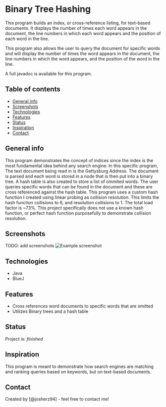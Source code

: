 # Binary Tree Hashing
This program builds an index, or cross-reference listing, for text-based documents. 
It displays the number of times each word appears in the document, the line 
numbers in which each word appears and the position of each word in the line.

This program also allows the user to query the document for specific words and 
will display the number of times the word appears in the document, 
the line numbers in which the word appears, and the position of the word in the line.

A full javadoc is available for this program.

## Table of contents
* [General info](#general-info)
* [Screenshots](#screenshots)
* [Technologies](#technologies)
* [Features](#features)
* [Status](#status)
* [Inspiration](#inspiration)
* [Contact](#contact)

## General info

This program demonstrates the concept of indices since the index is the most fundamental idea behind any search engine.
In this specific program, The text document being read in is the Gettysburg Address. The document is parsed and each word
is stored in a node that is then put into a binary tree. A hash table is also created to store a list of ommited words. 
The user queries specific words that can be found in the document and these are cross referenced against the hash table.
This program uses a custom hash function I created using linear probing as collision resolution. 
This limits the hash function collisions to 6, and resolution collisions to 1. The total load factor is ~73%.
This project specifically does not use a known hash function, or perfect hash function purposefully to 
demonstrate collision resolution.

## Screenshots
TODO: add screenshots
![Example screenshot](./img/screenshot.png)

## Technologies
* Java 
* BlueJ

## Features
* Cross references word documents to specific words that are omitted
* Utilizes Binary trees and a hash table

## Status
Project is: _finished_

## Inspiration
This program is meant to demonstrate how search engines are matching and 
ranking queries based on keywords, but on text-based documents.

## Contact
Created by [@josherz94] - feel free to contact me!
